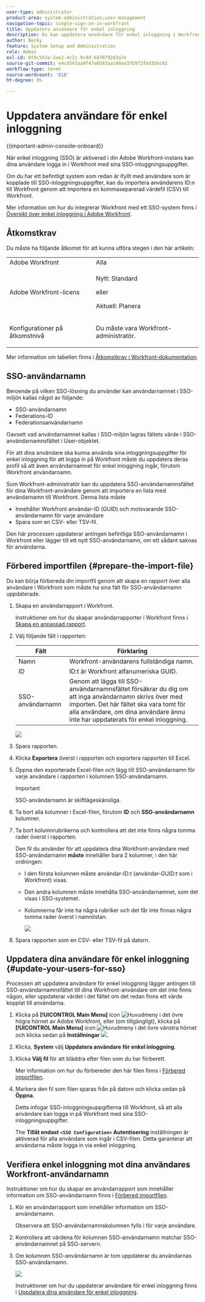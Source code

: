 ```yaml
---
user-type: administrator
product-area: system-administration;user-management
navigation-topic: single-sign-on-in-workfront
title: Uppdatera användare för enkel inloggning
description: Du kan uppdatera användare för enkel inloggning i Workfront.
author: Becky
feature: System Setup and Administration
role: Admin
exl-id: 0f9c543a-2ae2-4c2c-9c4d-647079263a7e
source-git-commit: e4cd543aa9f47e6b93aa148ea3fb972fbd356c02
workflow-type: tm+mt
source-wordcount: '818'
ht-degree: 0%

---
```


# Uppdatera användare för enkel inloggning

<!-- Audited: 1/2024 -->

{{important-admin-console-onboard}}

När enkel inloggning (SSO) är aktiverad i din Adobe Workfront-instans kan dina användare logga in i Workfront med sina SSO-inloggningsuppgifter.

Om du har ett befintligt system som redan är ifyllt med användare som är kopplade till SSO-inloggningsuppgifter, kan du importera användarens ID:n till Workfront genom att importera en kommaseparerad värdefil (CSV) till Workfront.

Mer information om hur du integrerar Workfront med ett SSO-system finns i [Översikt över enkel inloggning i Adobe Workfront](../../../administration-and-setup/add-users/single-sign-on/sso-in-workfront.md).


## Åtkomstkrav

Du måste ha följande åtkomst för att kunna utföra stegen i den här artikeln:

<table style="table-layout:auto"> 
 <col> 
 <col> 
 <tbody> 
  <tr> 
   <td role="rowheader">Adobe Workfront</td> 
   <td>Alla</td> 
  </tr> 
  <tr> 
   <td role="rowheader">Adobe Workfront-licens</td> 
   <td><p>Nytt: Standard</p><p>eller</p><p>Aktuell: Planera</p></td> 
  </tr> 
  <tr> 
   <td role="rowheader">Konfigurationer på åtkomstnivå</td> 
   <td> <p>Du måste vara Workfront-administratör.</p>  </td> 
  </tr> 
 </tbody> 
</table>

Mer information om tabellen finns i [Åtkomstkrav i Workfront-dokumentation](/help/quicksilver/administration-and-setup/add-users/access-levels-and-object-permissions/access-level-requirements-in-documentation.md).

## SSO-användarnamn

Beroende på vilken SSO-lösning du använder kan användarnamnet i SSO-miljön kallas något av följande:

* SSO-användarnamn
* Federations-ID
* Federationsanvändarnamn

Oavsett vad användarnamnet kallas i SSO-miljön lagras fältets värde i SSO-användarnamnsfältet i User-objektet.

För att dina användare ska kunna använda sina inloggningsuppgifter för enkel inloggning för att logga in på Workfront måste du uppdatera deras profil så att även användarnamnet för enkel inloggning ingår, förutom Workfront användarnamn.

Som Workfront-administratör kan du uppdatera SSO-användarnamnsfältet för dina Workfront-användare genom att importera en lista med användarnamn till Workfront. Denna lista måste

* Innehåller Workfront användar-ID (GUID) och motsvarande SSO-användarnamn för varje användare
* Spara som en CSV- eller TSV-fil.

Den här processen uppdaterar antingen befintliga SSO-användarnamn i Workfront eller lägger till ett nytt SSO-användarnamn, om ett sådant saknas för användarna.

## Förbered importfilen {#prepare-the-import-file}

Du kan börja förbereda din importfil genom att skapa en rapport över alla användare i Workfront som måste ha sina fält för SSO-användarnamn uppdaterade.

1. Skapa en användarrapport i Workfront.

   Instruktioner om hur du skapar användarrapporter i Workfront finns i [Skapa en anpassad rapport](../../../reports-and-dashboards/reports/creating-and-managing-reports/create-custom-report.md).

1. Välj följande fält i rapporten:

   | Fält | Förklaring |
   |---|---|
   | Namn | Workfront-användarens fullständiga namn. |
   | ID | ID:t är Workfront alfanumeriska GUID. |
   | SSO-användarnamn | Genom att lägga till SSO-användarnamnsfältet försäkrar du dig om att inga användarnamn skrivs över med importen. Det här fältet ska vara tomt för alla användare, om dina användare ännu inte har uppdaterats för enkel inloggning. |

   ![](assets/users-with-sso-username-and-no-sso-access-only-field.png)

1. Spara rapporten.
1. Klicka **Exportera** överst i rapporten och exportera rapporten till Excel.
1. Öppna den exporterade Excel-filen och lägg till SSO-användarnamn för varje användare i rapporten i kolumnen SSO-användarnamn.

   >[!IMPORTANT]
   >
   >SSO-användarnamn är skiftlägeskänsliga.

1. Ta bort alla kolumner i Excel-filen, förutom **ID** och **SSO-användarnamn** kolumner.

1. Ta bort kolumnrubrikerna och kontrollera att det inte finns några tomma rader överst i rapporten.

   Den fil du använder för att uppdatera dina Workfront-användare med SSO-användarnamn **måste** innehåller bara 2 kolumner, i den här ordningen:

   * I den första kolumnen måste användar-ID:t (användar-GUID:t som i Workfront) visas.
   * Den andra kolumnen måste innehålla SSO-användarnamnet, som det visas i SSO-systemet.
   * Kolumnerna får inte ha några rubriker och det får inte finnas några tomma rader överst i namnlistan.

     ![](assets/update-users-for-sso-csv-file-for-import.png)

1. Spara rapporten som en CSV- eller TSV-fil på datorn.

## Uppdatera dina användare för enkel inloggning {#update-your-users-for-sso}

Processen att uppdatera användare för enkel inloggning lägger antingen till SSO-användarnamnsfältet till dina Workfront-användare om det inte finns någon, eller uppdaterar värdet i det fältet om det redan finns ett värde kopplat till användarna.

1. Klicka på **[!UICONTROL Main Menu]** icon ![Huvudmeny](/help/_includes/assets/main-menu-icon.png) i det övre högra hörnet av Adobe Workfront, eller (om tillgängligt), klicka på **[!UICONTROL Main Menu]** icon ![Huvudmeny](/help/_includes/assets/main-menu-icon-left-nav.png) i det övre vänstra hörnet och klicka sedan på **Inställningar** ![](assets/gear-icon-settings.png).

1. Klicka, **System** välj **Uppdatera användare för enkel inloggning**.

1. Klicka **Välj fil** för att bläddra efter filen som du har förberett.

   Mer information om hur du förbereder den här filen finns i [Förbered importfilen](#prepare-the-import-file).

1. Markera den fil som filen sparas från på datorn och klicka sedan på **Öppna**.

   Detta infogar SSO-inloggningsuppgifterna till Workfront, så att alla användare kan logga in på Workfront med sina SSO-inloggningsuppgifter.

   The **Tillåt endast `<SSO Configuration>` Autentisering** inställningen är aktiverad för alla användare som ingår i CSV-filen. Detta garanterar att användarna måste logga in via enkel inloggning.

## Verifiera enkel inloggning mot dina användares Workfront-användarnamn

Instruktioner om hur du skapar en användarrapport som innehåller information om SSO-användarnamn finns i [Förbered importfilen](#prepare-the-import-file).

1. Kör en användarrapport som innehåller information om SSO-användarnamn.

   Observera att SSO-användarnamnskolumnen fylls i för varje användare.

1. Kontrollera att värdena för kolumnen SSO-användarnamn matchar SSO-användarnamnet på SSO-servern.
1. Om kolumnen SSO-användarnamn är tom uppdaterar du användarnas SSO-användarnamn.

   ![](assets/users-with-sso-field-updated.png)

   Instruktioner om hur du uppdaterar användare för enkel inloggning finns i [Uppdatera dina användare för enkel inloggning](#update-your-users-for-sso).
